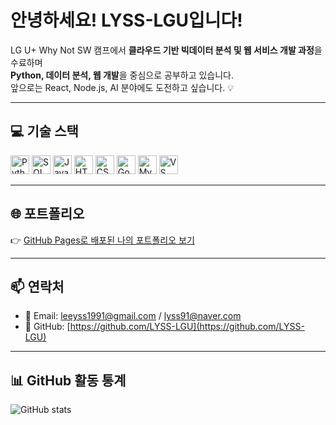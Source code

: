 # 안녕하세요! LYSS-LGU입니다!

LG U+ Why Not SW 캠프에서 **클라우드 기반 빅데이터 분석 및 웹 서비스 개발 과정**을 수료하며  
**Python, 데이터 분석, 웹 개발**을 중심으로 공부하고 있습니다.  
앞으로는 React, Node.js, AI 분야에도 도전하고 싶습니다. 💡

---

## 💻 기술 스택

<p align="left">
  <img src="https://noticon-static.tammolo.com/dgggcrkxq/image/upload/v1580829175/noticon/mkgg8pvtcifnagvwhjtt.svg" width="30" alt="Python" title="Python"/>
  <img src="https://noticon-static.tammolo.com/dgggcrkxq/image/upload/v1574153502/noticon/aun9na6b8htufz2lwdo0.jpg" width="30" alt="SQL" title="SQL"/>
  <img src="https://noticon-static.tammolo.com/dgggcrkxq/image/upload/v1567008394/noticon/ohybolu4ensol1gzqas1.png" width="30" alt="JavaScript" title="JavaScript"/>
  <img src="https://noticon-static.tammolo.com/dgggcrkxq/image/upload/v1566995514/noticon/jufppyr8htislboas4ve.png" width="30" alt="HTML5" title="HTML5"/>
  <img src="https://noticon-static.tammolo.com/dgggcrkxq/image/upload/v1678672480/noticon/qblxu9uo0uuitucuzhjy.png" width="30" alt="CSS" title="CSS"/>
  <img src="https://noticon-static.tammolo.com/dgggcrkxq/image/upload/v1607786761/noticon/dfwzjgowyq7ccpko3x1g.png" width="30" alt="Google Cloud" title="Google Cloud"/>
  <img src="https://noticon-static.tammolo.com/dgggcrkxq/image/upload/v1603423163/noticon/az0cvs28lm7gxoowlsva.png" width="30" alt="MySQL" title="MySQL"/>
  <img src="https://noticon-static.tammolo.com/dgggcrkxq/image/upload/v1629987802/noticon/qxvhd6gnagplyp6crw33.png" width="30" alt="VS Code" title="VS Code"/>
</p>

---

## 🌐 포트폴리오

👉 [GitHub Pages로 배포된 나의 포트폴리오 보기](https://lyss-lgu.github.io/homepage/)

---

## 📫 연락처

- 📧 Email: leeyss1991@gmail.com / lyss91@naver.com  
- 🐙 GitHub: [https://github.com/LYSS-LGU](https://github.com/LYSS-LGU)

---

## 📊 GitHub 활동 통계

![GitHub stats](https://github-readme-stats.vercel.app/api?username=LYSS-LGU&show_icons=true&theme=default)
